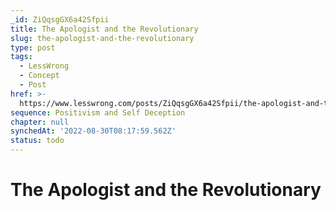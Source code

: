 ```yaml
---
_id: ZiQqsgGX6a42Sfpii
title: The Apologist and the Revolutionary
slug: the-apologist-and-the-revolutionary
type: post
tags:
  - LessWrong
  - Concept
  - Post
href: >-
  https://www.lesswrong.com/posts/ZiQqsgGX6a42Sfpii/the-apologist-and-the-revolutionary
sequence: Positivism and Self Deception
chapter: null
synchedAt: '2022-08-30T08:17:59.562Z'
status: todo
---
```


# The Apologist and the Revolutionary
